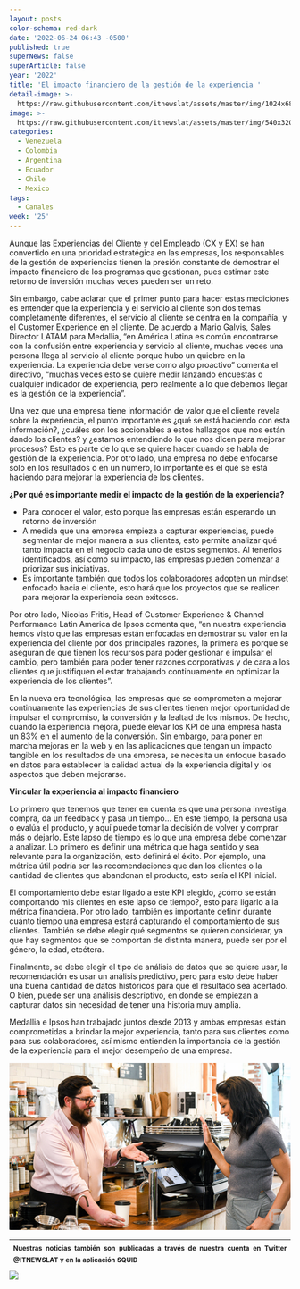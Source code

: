 ```yaml
---
layout: posts
color-schema: red-dark
date: '2022-06-24 06:43 -0500'
published: true
superNews: false
superArticle: false
year: '2022'
title: 'El impacto financiero de la gestión de la experiencia '
detail-image: >-
  https://raw.githubusercontent.com/itnewslat/assets/master/img/1024x680/experiencia-de-pago-g.jpg
image: >-
  https://raw.githubusercontent.com/itnewslat/assets/master/img/540x320/experiencia-de-pago-p.jpg
categories:
  - Venezuela
  - Colombia
  - Argentina
  - Ecuador
  - Chile
  - Mexico
tags:
  - Canales
week: '25'
---
```

Aunque las Experiencias del Cliente y del Empleado (CX y EX) se han convertido en una prioridad estratégica en las empresas, los responsables de la gestión de experiencias tienen la presión constante de demostrar el impacto financiero de los programas que gestionan, pues estimar este retorno de inversión muchas veces pueden ser un reto.
 
Sin embargo, cabe aclarar que el primer punto para hacer estas mediciones es entender que la experiencia y el servicio al cliente son dos temas completamente diferentes, el servicio al cliente se centra en la compañía, y el Customer Experience en el cliente. De acuerdo a Mario Galvis, Sales Director LATAM para Medallia, “en América Latina es común encontrarse con la confusión entre experiencia y servicio al cliente, muchas veces una persona llega al servicio al cliente porque hubo un quiebre en la experiencia. La experiencia debe verse como algo proactivo” comenta el directivo, “muchas veces esto se quiere medir lanzando encuestas o cualquier indicador de experiencia, pero realmente a lo que debemos llegar es la gestión de la experiencia”.
 
Una vez que una empresa tiene información de valor que el cliente revela sobre la experiencia, el punto importante es ¿qué se está haciendo con esta información?, ¿cuáles son los accionables a estos hallazgos que nos están dando los clientes? y ¿estamos entendiendo lo que nos dicen para mejorar procesos? Esto es parte de lo que se quiere hacer cuando se habla de gestión de la experiencia. Por otro lado, una empresa no debe enfocarse solo en los resultados o en un número, lo importante es el qué se está haciendo para mejorar la experiencia de los clientes.
 
**¿Por qué es importante medir el impacto de la gestión de la experiencia?**
 
- Para conocer el valor, esto porque las empresas están esperando un retorno de  inversión
- A medida que una empresa empieza a capturar experiencias, puede segmentar de mejor manera a sus clientes, esto permite analizar qué tanto impacta en el negocio cada uno de estos segmentos. Al tenerlos identificados, así como su impacto, las empresas pueden comenzar a priorizar sus iniciativas.
- Es importante también que todos los colaboradores adopten un mindset enfocado hacia el cliente,  esto hará que los proyectos que se realicen para mejorar la experiencia sean exitosos.
 
Por otro lado, Nicolas Fritis, Head of Customer Experience & Channel Performance Latin America de Ipsos comenta que, “en nuestra experiencia hemos visto que las empresas están enfocadas en demostrar su valor en la experiencia del cliente por dos principales razones, la primera es porque se aseguran de que tienen los recursos para poder gestionar e impulsar el cambio, pero también para poder tener razones corporativas y de cara a los clientes que justifiquen el estar trabajando continuamente en optimizar la experiencia de los clientes”.
 
En la nueva era tecnológica, las empresas que se comprometen a mejorar continuamente las experiencias de sus clientes tienen mejor oportunidad de impulsar el compromiso, la conversión y la lealtad de los mismos. De hecho, cuando la experiencia mejora, puede elevar los KPI de una empresa hasta un 83% en el aumento de la conversión. Sin embargo, para poner en marcha mejoras en la web y en las aplicaciones que tengan un impacto tangible en los resultados de una empresa, se necesita un enfoque basado en datos para establecer la calidad actual de la experiencia digital y los aspectos que deben mejorarse. 
 
**Vincular la experiencia al impacto financiero**
 
Lo primero que tenemos que tener en cuenta es que una persona investiga, compra, da un feedback y pasa un tiempo… En este tiempo, la persona usa o evalúa el producto, y aquí puede tomar la decisión de volver y comprar más o dejarlo. Este lapso de tiempo es lo que una empresa debe comenzar a analizar. Lo primero es definir una métrica que haga sentido y sea relevante para la organización, esto definirá el éxito. Por ejemplo, una métrica útil podría ser las recomendaciones que dan los clientes o la cantidad de clientes que abandonan el producto, esto sería el KPI inicial.
 
El comportamiento debe estar ligado a este KPI elegido, ¿cómo se están comportando mis clientes en este lapso de tiempo?, esto para ligarlo a la métrica financiera.
Por otro lado, también es importante definir durante cuánto tiempo una empresa estará capturando el comportamiento de sus clientes. También se debe elegir qué segmentos se quieren considerar, ya que hay segmentos que se comportan de distinta manera, puede ser por el género, la edad, etcétera.
 
Finalmente, se debe elegir el tipo de análisis de datos que se quiere usar, la recomendación es usar un análisis predictivo, pero para esto debe haber una buena cantidad de datos históricos para que el resultado sea acertado. O bien, puede ser una análisis descriptivo, en donde se empiezan a capturar datos sin necesidad de tener una historia muy amplia.
 
Medallia e Ipsos han trabajado juntos desde 2013 y ambas empresas están comprometidas a brindar la mejor experiencia, tanto para sus clientes como para sus colaboradores, así mismo entienden la importancia de la gestión de la experiencia para el mejor desempeño de una empresa.

![](https://raw.githubusercontent.com/itnewslat/assets/master/img/540x320/experiencia-de-pago-p.jpg)

<table style="height: 42px;" width="569">
<tbody>
<tr>
<td style="text-align: justify;"><sub><strong>Nuestras noticias también son publicadas a través de nuestra cuenta en Twitter <a href="https://twitter.com/itnewslat?lang=es">@ITNEWSLAT</a> y en la aplicación <a href="https://squidapp.co/en/">SQUID</a></strong></sub></td>
</tr>
</tbody>
</table>

<img src="https://tracker.metricool.com/c3po.jpg?hash=56f88a41e39ab42c063cc51676587a04"/>